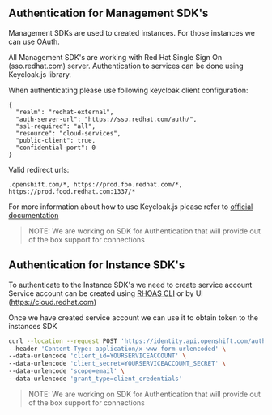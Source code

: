 ## Authentication for Management SDK's

Management SDKs are used to created instances. 
For those instances we can use OAuth.

All Management SDK's are working with Red Hat Single Sign On (sso.redhat.com) server.
Authentication to services can be done using Keycloak.js library.

When authenticating please use following keycloak client configuration:
```
{
  "realm": "redhat-external",
  "auth-server-url": "https://sso.redhat.com/auth/",
  "ssl-required": "all",
  "resource": "cloud-services",
  "public-client": true,
  "confidential-port": 0
}
```

Valid redirect urls: 

`.openshift.com/*, https://prod.foo.redhat.com/*, https://prod.food.redhat.com:1337/*`

For more information about how to use Keycloak.js please refer to [official documentation](https://github.com/keycloak/keycloak-documentation/blob/master/securing_apps/topics/oidc/javascript-adapter.adoc)

> NOTE: We are working on SDK for Authentication that will provide out of the box support for connections

## Authentication for Instance SDK's

To authenticate to the Instance SDK's we need to create service account
Service account can be created using [RHOAS CLI](https://github.com/redhat-developer/app-services-cli/blob/main/docs/commands/rhoas_serviceaccount_create.adoc) or
by UI (https://cloud.redhat.com)


Once we have created service account we can use it to obtain token to the instances SDK

```bash 
curl --location --request POST 'https://identity.api.openshift.com/auth/realms/rhoas/protocol/openid-connect/token' \
--header 'Content-Type: application/x-www-form-urlencoded' \
--data-urlencode 'client_id=YOURSERVICEACCOUNT' \
--data-urlencode 'client_secret=YOURSERVICEACCOUNT_SECRET' \
--data-urlencode 'scope=email' \
--data-urlencode 'grant_type=client_credentials'
```

 > NOTE: We are working on SDK for Authentication that will provide out of the box support for connections
 
